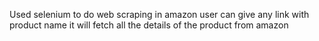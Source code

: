 Used selenium to do web scraping in amazon user can give any link with product name it will fetch all the details of the product from amazon
